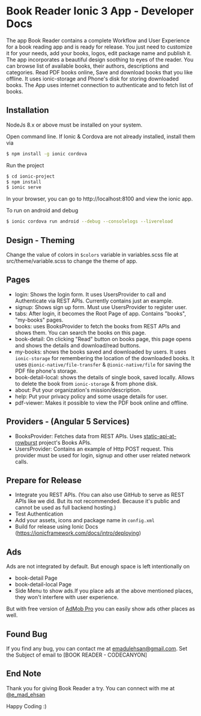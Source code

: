 # Book Reader Ionic 3 App - Developer Docs
The app Book Reader contains a complete Workflow and User Experience for a book reading app and is ready for release. You just need to customize it for your needs, add your books, logos, edit package name and publish it. The app incorporates a beautiful design soothing to eyes of the reader.
You can browse list of available books, their authors, descriptions and categories. Read PDF books online, Save and download books that you like offline. It uses ionic-storage and Phone's disk for storing downloaded books. The App uses internet connection to authenticate and to fetch list of books.

## Installation
NodeJs 8.x or above must be installed on your system.

Open command line. If Ionic & Cordova are not already installed, install them via
```sh
$ npm install -g ionic cordova
```
Run the project
```sh
$ cd ionic-project
$ npm install
$ ionic serve
```
In your browser, you can go to http://localhost:8100 and view the ionic app.

To run on android and debug
```sh
$ ionic cordova run android --debug --consolelogs --livereload
```

## Design - Theming
Change the value of colors in `$colors` variable in variables.scss file at src/theme/variable.scss to change the theme of app.

## Pages
* login: Shows the login form. It uses UsersProvider to call and Authenticate via REST APIs. Currently contains just an example.
* signup: Shows sign up form. Must use UsersProvider to register user.
* tabs: After login, it becomes the Root Page of app. Contains "books", "my-books" pages.
* books: uses BooksProvider to fetch the books from REST APIs and shows them. You can search the books on this page. 
* book-detail: On clicking "Read" button on books page, this page opens and shows the details and download/read buttons.
* my-books: shows the books saved and downloaded by users. It uses `ionic-storage` for remembering the location of the downloaded books. It uses `@ionic-native/file-transfer` & `@ionic-native/file` for saving the PDF file phone's storage.
* book-detail-local: shows the details of single book, saved locally. Allows to delete the book from `ionic-storage` & from phone disk.
* about: Put your organization's mission/description.
* help: Put your privacy policy and some usage details for user.
* pdf-viewer: Makes it possible to view the PDF book online and offline.

## Providers - (Angular 5 Services)
* BooksProvider: Fetches data from REST APIs. Uses [static-api-at-rowburst](https://github.com/rowburst/static-api-at-rowburst) project's Books APIs.
* UsersProvider: Contains an example of Http POST request. This provider must be used for login, signup and other user related network calls.

## Prepare for Release
* Integrate you REST APIs. (You can also use GitHub to serve as REST APIs like we did. But its not recommended. Because it's public and cannot be used as full backend hosting.)
* Test Authentication
* Add your assets, icons and package name in `config.xml`
* Build for release using Ionic Docs (https://ionicframework.com/docs/intro/deploying)

## Ads
Ads are not integrated by default. But enough space is left intentionally on 
* book-detail Page
* book-detail-local Page
* Side Menu
to show ads.If you place ads at the above mentioned places, they won't interfere with user experience.

But with free version of [AdMob Pro](https://ionicframework.com/docs/native/admob-pro/) you can easily show ads other places as well.

## Found Bug
If you find any bug, you can contact me at emadulehsan@gmail.com. Set the Subject of email to [BOOK READER - CODECANYON]

## End Note
Thank you for giving Book Reader a try. You can connect with me at [@e_mad_ehsan](https://twitter.com/e_mad_ehsan)

Happy Coding :)

